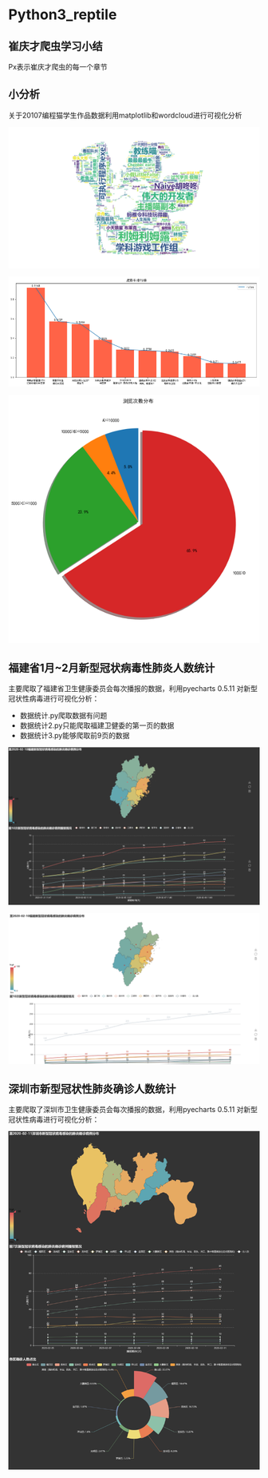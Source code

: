 # Python3_reptile



## 崔庆才爬虫学习小结

Px表示崔庆才爬虫的每一个章节

## 小分析
关于20107编程猫学生作品数据利用matplotlib和wordcloud进行可视化分析

![image text](https://github.com/KANG99/Python3_reptile/blob/master/%E5%B0%8F%E5%88%86%E6%9E%90/result.png)

![image text](https://github.com/KANG99/Python3_reptile/blob/master/%E5%B0%8F%E5%88%86%E6%9E%90/goodrank.png)

![image text](https://github.com/KANG99/Python3_reptile/blob/master/%E5%B0%8F%E5%88%86%E6%9E%90/views.png)

## 福建省1月~2月新型冠状病毒性肺炎人数统计
主要爬取了福建省卫生健康委员会每次播报的数据，利用pyecharts 0.5.11 对新型冠状性病毒进行可视化分析：

- 数据统计.py爬取数据有问题
- 数据统计2.py只能爬取福建卫健委的第一页的数据
- 数据统计3.py能够爬取前9页的数据

![image text](https://github.com/KANG99/Python3_reptile/blob/master/%E7%A6%8F%E5%BB%BA%E7%9C%811%E6%9C%88%7E2%E6%9C%88%E6%96%B0%E5%9E%8B%E5%86%A0%E7%8A%B6%E7%97%85%E6%AF%92%E6%80%A7%E8%82%BA%E7%82%8E%E4%BA%BA%E6%95%B0%E7%BB%9F%E8%AE%A1/result_3.png)

![image text](https://github.com/KANG99/Python3_reptile/blob/master/%E7%A6%8F%E5%BB%BA%E7%9C%811%E6%9C%88%7E2%E6%9C%88%E6%96%B0%E5%9E%8B%E5%86%A0%E7%8A%B6%E7%97%85%E6%AF%92%E6%80%A7%E8%82%BA%E7%82%8E%E4%BA%BA%E6%95%B0%E7%BB%9F%E8%AE%A1/result_2.png)

## 深圳市新型冠状性肺炎确诊人数统计
主要爬取了深圳市卫生健康委员会每次播报的数据，利用pyecharts 0.5.11 对新型冠状性病毒进行可视化分析：

![image text](https://github.com/KANG99/Python3_reptile/blob/master/%E6%B7%B1%E5%9C%B3%E5%B8%82%E6%96%B0%E5%9E%8B%E5%86%A0%E7%8A%B6%E6%80%A7%E8%82%BA%E7%82%8E%E7%A1%AE%E8%AF%8A%E4%BA%BA%E6%95%B0%E7%BB%9F%E8%AE%A1/result.png)